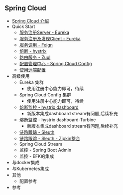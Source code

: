 ## Spring Cloud  

* [Spring Cloud 介绍](./docs/introduce.md)
* Quick Start    
	- [服务注册Server - Eureka](./docs/quickstart-eureka-server.md)
	- [服务注册及发现Client - Eureka](./docs/quickstart-eureka-client.md)
	- [服务调用 - Feign](./docs/quickstart-feign.md)
	- [熔断 - hystrix](./docs/quickstart-hystric.md)
	- [路由服务 - Zuul](./docs/quickstart-zuul.md)
	- [配置管理中心 - Spring Cloud Config](./docs/quickstart-config.md)  
	- [使用远端配置](./docs/quickstart-service-use-config.md)
* 高级使用  
	- Eureka 集群
		- 使用注册中心能力即可，待续
	- Spring Cloud Config 集群 
		- 使用注册中心能力即可，待续
	- [熔断监控 - hystrix dashboard](./docs/quickstart-hystric-dashboard.md)   
		* 新版本集成dashboard stream有问题,后续补充
	- 熔断监控 - hystrix dashboard-Turbine
		* 新版本集成dashboard stream有问题,后续补充
	- [链路跟踪 - Sleuth](./docs/quickstart-sleuth.md)  
	- [链路跟踪 - Sleuth - Zipkin整合](./docs/quickstart-sleuth-zipkin.md)
	- Spring Cloud Stream
	- 监控 - Spring Boot Admin
	- 监控 - EFK的集成  
* 与docker集成  
* 与Kubernetes集成
* 其他    
	- 配置参考
* 参考